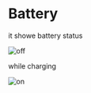 # Battery

it showe battery status

![off](https://user-images.githubusercontent.com/70055851/90985486-e69c9580-e599-11ea-879b-5d7f3c573857.jpg)

while charging

![on](https://user-images.githubusercontent.com/70055851/90985558-7b9f8e80-e59a-11ea-8eab-1b8a7af26013.jpg)
